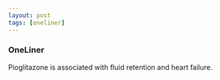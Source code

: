 ```yaml
---
layout: post
tags: [oneliner]
---
```



### OneLiner

Pioglitazone is associated with fluid retention and heart failure.
